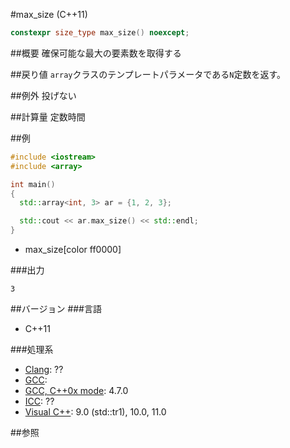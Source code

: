 #max_size (C++11)
```cpp
constexpr size_type max_size() noexcept;
```

##概要
確保可能な最大の要素数を取得する


##戻り値
`array`クラスのテンプレートパラメータである`N`定数を返す。


##例外
投げない


##計算量
定数時間


##例
```cpp
#include <iostream>
#include <array>

int main()
{
  std::array<int, 3> ar = {1, 2, 3};

  std::cout << ar.max_size() << std::endl;
}
```
* max_size[color ff0000]


###出力
```
3
```


##バージョン
###言語
- C++11

###処理系
- [Clang](/implementation.md#clang): ??
- [GCC](/implementation.md#gcc): 
- [GCC, C++0x mode](/implementation.md#gcc): 4.7.0
- [ICC](/implementation.md#icc): ??
- [Visual C++](/implementation.md#visual_cpp): 9.0 (std::tr1), 10.0, 11.0


##参照

